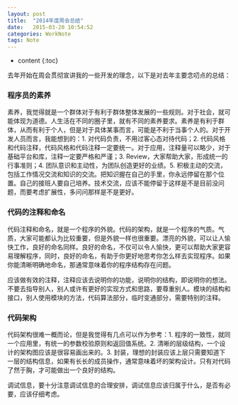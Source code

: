 ```yaml
---
layout: post
title:  "2014年度周会总结"
date:   2015-03-20 10:54:52
categories: WorkNote
tags: Note
---
```


* content
{:toc}

去年开始在周会贯彻宣讲我的一些开发的理念，以下是对去年主要念叨点的总结：

### 程序员的素养

素养，我觉得就是一个群体对于有利于群体整体发展的一些规则。对于社会，就可能体现为道德。人生活在不同的圈子里，就有不同的素养要求。素养是有利于群体，从而有利于个人，但是对于具体某事而言，可能是不利于当事个人的。对于开发人员而言，我能想到的：1. 对代码负责，不用过客心态对待代码；2. 代码风格和代码注释，代码风格和代码注释一定要统一。对于应用，注释量可以略少，对于基础平台和库，注释一定要严格和严谨；3. Review，大家帮助大家，形成统一的行事准则；4. 团队意识和主动性，为团队创造更好的业绩。5. 积极主动的交流，包括工作情况交流和知识的交流。把知识握在自己的手里，你永远停留在那个位置。自己的接班人要自己培养。技术交流，应该不能停留于这样是不是目前没问题，而要考虑扩展性，多问问那样是不是更好。

### 代码的注释和命名

代码注释和命名，就是一个程序的外貌。代码的架构，就是一个程序的气质。气质，大家可能都认为比较重要，但是外貌一样也很重要。漂亮的外貌，可以让人愉快工作，良好的命名同样。良好的命名，不仅可以令人愉快，更可以帮助大家更容易理解程序，同时，良好的命名，有助于你更好地思考你怎么样去实现程序。如果你能清晰明确地命名，那通常意味着你的程序结构存在问题。

应该做有效的注释，注释应该去说明你的功能，说明你的结构，即说明你的想法。不要去指导别人，别人或许有更好的实现方式和思路，要尊重别人。模块的结构和接口，别人使用模块的方法，代码算法部分，临时变通部分，需要特别的注释。

### 代码架构

代码架构很难一概而论，但是我觉得有几点可以作为参考：1. 程序的一致性，就同一个应用里，有统一的参数校验原则和返回值系统。2. 清晰的层级结构，一个设计的架构图应该是很容易画出来的。3. 封装，理想的封装应该上层只需要知道下一层的结构信息，如果有长长的成员操作，通常意味着坏的架构设计。只有对代码了然于胸，才可能做出一个良好的结构。

调试信息，要十分注意调试信息的合理安排，调试信息应该归属于什么，是否有必要，应该仔细考虑。